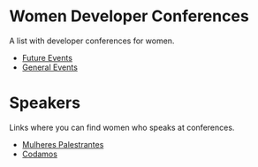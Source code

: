 # Women Developer Conferences
 
 A list with developer conferences for women.
 
 - [Future Events](FutureEvents.md)
 - [General Events](EventMap.md)

# Speakers

Links where you can find women who speaks at conferences.
 
 - [Mulheres Palestrantes](http://insideoutproject.xyz/mulheres-palestrantes/)
 - [Codamos](https://www.codamos.club/palestrantes)
